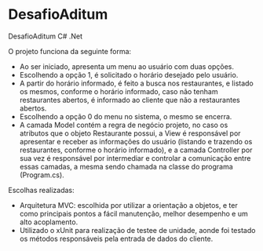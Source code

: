 # DesafioAditum
DesafioAditum C# .Net

O projeto funciona da seguinte forma:

- Ao ser iniciado, apresenta um menu ao usuário com duas opções.
- Escolhendo a opção 1, é solicitado o horário desejado pelo usuário.
- A partir do horário informado, é feito a busca nos restaurantes, e listado os mesmos, 
conforme o horário informado, caso não tenham restaurantes abertos, é informado ao cliente que não a restaurantes abertos.
- Escolhendo a opção 0 do menu no sistema, o mesmo se encerra.
- A camada Model contém a regra de negócio projeto, no caso os atributos que o objeto Restaurante possui, 
a View é responsável por apresentar e receber as informações do usuário (listando e trazendo os restaurantes, conforme o horário informado), 
e a camada Controller por sua vez é responsável por intermediar e controlar a comunicação entre essas camadas, a mesma sendo chamada na classe do programa (Program.cs).

Escolhas realizadas:

- Arquitetura MVC: escolhida por utilizar a orientação a objetos, e ter como principais pontos a fácil manutenção, melhor desempenho e um alto acoplamento.
- Utilizado o xUnit para realização de testee de unidade, aonde foi testado os métodos responsáveis pela entrada de dados do cliente.
